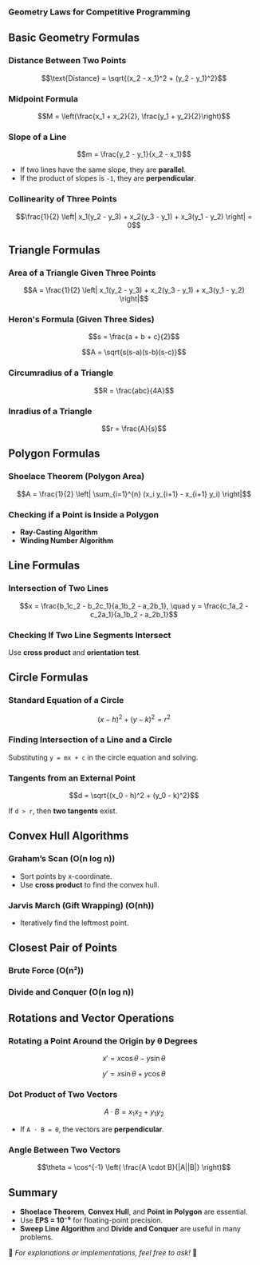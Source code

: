 ### Geometry Laws for Competitive Programming

## Basic Geometry Formulas

### Distance Between Two Points
```math
\text{Distance} = \sqrt{(x_2 - x_1)^2 + (y_2 - y_1)^2}
```

### Midpoint Formula
```math
M = \left(\frac{x_1 + x_2}{2}, \frac{y_1 + y_2}{2}\right)
```

### Slope of a Line
```math
m = \frac{y_2 - y_1}{x_2 - x_1}
```
- If two lines have the same slope, they are **parallel**.
- If the product of slopes is `-1`, they are **perpendicular**.

### Collinearity of Three Points
```math
\frac{1}{2} \left| x_1(y_2 - y_3) + x_2(y_3 - y_1) + x_3(y_1 - y_2) \right| = 0
```

## Triangle Formulas

### Area of a Triangle Given Three Points
```math
A = \frac{1}{2} \left| x_1(y_2 - y_3) + x_2(y_3 - y_1) + x_3(y_1 - y_2) \right|
```

### Heron's Formula (Given Three Sides)
```math
s = \frac{a + b + c}{2}
```
```math
A = \sqrt{s(s-a)(s-b)(s-c)}
```

### Circumradius of a Triangle
```math
R = \frac{abc}{4A}
```

### Inradius of a Triangle
```math
r = \frac{A}{s}
```

## Polygon Formulas

### Shoelace Theorem (Polygon Area)
```math
A = \frac{1}{2} \left| \sum_{i=1}^{n} (x_i y_{i+1} - x_{i+1} y_i) \right|
```

### Checking if a Point is Inside a Polygon
- **Ray-Casting Algorithm**
- **Winding Number Algorithm**

## Line Formulas

### Intersection of Two Lines
```math
x = \frac{b_1c_2 - b_2c_1}{a_1b_2 - a_2b_1}, \quad y = \frac{c_1a_2 - c_2a_1}{a_1b_2 - a_2b_1}
```

### Checking If Two Line Segments Intersect
Use **cross product** and **orientation test**.

## Circle Formulas

### Standard Equation of a Circle
```math
(x - h)^2 + (y - k)^2 = r^2
```

### Finding Intersection of a Line and a Circle
Substituting `y = mx + c` in the circle equation and solving.

### Tangents from an External Point
```math
d = \sqrt{(x_0 - h)^2 + (y_0 - k)^2}
```
If `d > r`, then **two tangents** exist.

## Convex Hull Algorithms

### Graham’s Scan (O(n log n))
- Sort points by x-coordinate.
- Use **cross product** to find the convex hull.

### Jarvis March (Gift Wrapping) (O(nh))
- Iteratively find the leftmost point.

## Closest Pair of Points

### Brute Force (O(n²))
### Divide and Conquer (O(n log n))

## Rotations and Vector Operations

### Rotating a Point Around the Origin by θ Degrees
```math
x' = x \cos\theta - y \sin\theta
```
```math
y' = x \sin\theta + y \cos\theta
```

### Dot Product of Two Vectors
```math
A \cdot B = x_1x_2 + y_1y_2
```
- If `A ⋅ B = 0`, the vectors are **perpendicular**.

### Angle Between Two Vectors
```math
\theta = \cos^{-1} \left( \frac{A \cdot B}{|A||B|} \right)
```

## Summary
- **Shoelace Theorem**, **Convex Hull**, and **Point in Polygon** are essential.
- Use **EPS = 10⁻⁹** for floating-point precision.
- **Sweep Line Algorithm** and **Divide and Conquer** are useful in many problems.

🔹 *For explanations or implementations, feel free to ask!* 🚀
